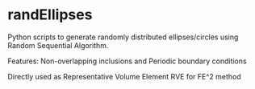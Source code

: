 # randEllipses
Python scripts to generate randomly distributed ellipses/circles using Random Sequential Algorithm. 

Features: Non-overlapping inclusions and Periodic boundary conditions 

Directly used as Representative Volume Element RVE for FE^2 method
